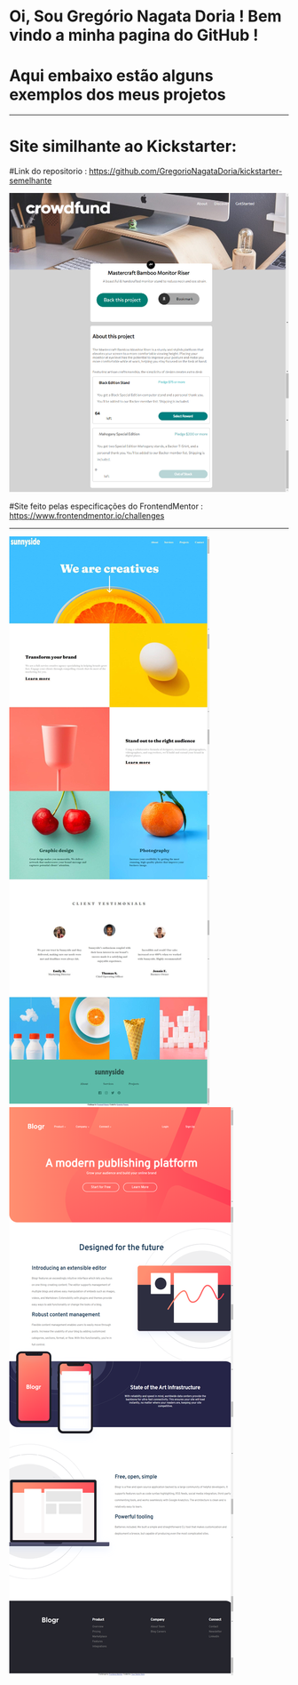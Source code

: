 # Oi, Sou Gregório Nagata Doria ! Bem vindo a minha pagina do GitHub !

# Aqui embaixo estão alguns exemplos dos meus projetos

<hr/>

# Site similhante ao Kickstarter:

#Link do repositorio : https://github.com/GregorioNagataDoria/kickstarter-semelhante

<img src="./readme-imgs/crowdfund.png" alt="">

#Site feito pelas especificações do FrontendMentor : https://www.frontendmentor.io/challenges

<hr/>

<img src="./readme-imgs/sunnyside.png" alt="">

<img src="./readme-imgs/blogr.png" alt="">
